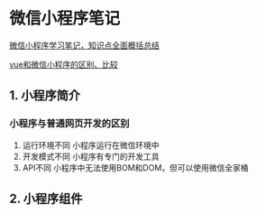 # 微信小程序笔记

[微信小程序学习笔记，知识点全面概括总结](https://blog.csdn.net/m0_61663332/article/details/128490678)

[vue和微信小程序的区别、比较](https://segmentfault.com/a/1190000015684864)

## 1. 小程序简介

### 小程序与普通网页开发的区别

1. 运行环境不同 小程序运行在微信环境中
2. 开发模式不同 小程序有专门的开发工具
3. API不同 小程序中无法使用BOM和DOM，但可以使用微信全家桶

## 2. 小程序组件

